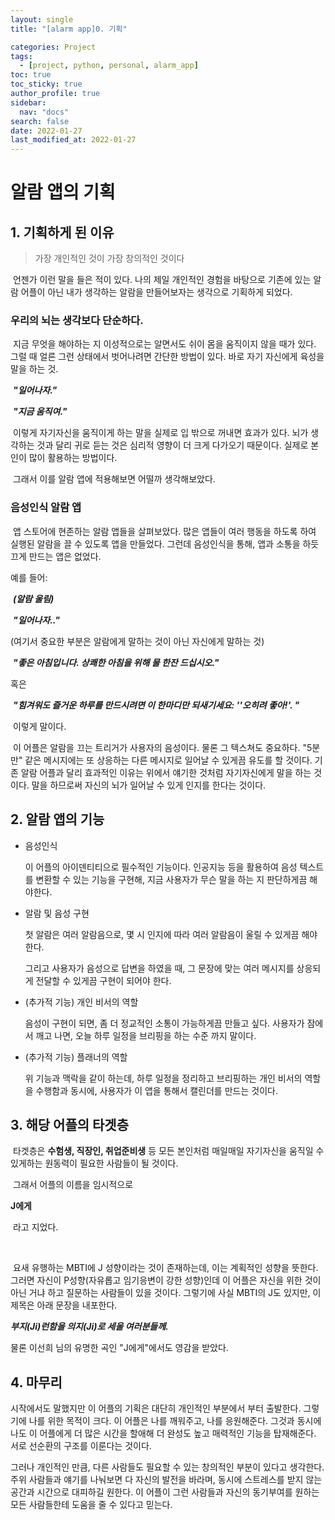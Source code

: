 ```yaml
---
layout: single
title: "[alarm app]0. 기획"

categories: Project
tags: 
  - [project, python, personal, alarm_app]
toc: true
toc_sticky: true
author_profile: true  
sidebar:
  nav: "docs"
search: false
date: 2022-01-27
last_modified_at: 2022-01-27
---
```




# 알람 앱의 기획



## 1. 기획하게 된 이유

> 가장 개인적인 것이 가장 창의적인 것이다

​	언젠가 이런 말을 들은 적이 있다.  나의 제일 개인적인 경험을 바탕으로 기존에 있는 알람 어플이 아닌 내가 생각하는 알람을 만들어보자는 생각으로 기획하게 되었다.

### 우리의 뇌는 생각보다 단순하다. 



​	지금 무엇을 해야하는 지 이성적으로는 알면서도 쉬이 몸을 움직이지 않을 때가 있다. 그럴 때 얼른 그런 상태에서 벗어나려면 간단한 방법이 있다. 바로 자기 자신에게 육성을 말을 하는 것. 

​	***"일어나자."***

​	***"지금 움직여."***

​	이렇게 자기자신을 움직이게 하는 말을 실제로 입 밖으로 꺼내면 효과가 있다. 뇌가 생각하는 것과 달리 귀로 듣는 것은 심리적 영향이 더 크게 다가오기 때문이다. 실제로 본인이 많이 활용하는 방법이다.

​	그래서 이를 알람 앱에 적용해보면 어떨까 생각해보았다.



### 음성인식 알람 앱

​	앱 스토어에 현존하는 알람 앱들을 살펴보았다. 많은 앱들이 여러 행동을 하도록 하여 실행된 알람을 끌 수 있도록 앱을 만들었다. 그런데 음성인식을 통해, 앱과 소통을 하듯 끄게 만드는 앱은 없었다. 

예를 들어:

​	***(알람 울림)***

​	***"일어나자.."***

(여기서 중요한 부분은 알람에게 말하는 것이 아닌 자신에게 말하는 것)

​	***"좋은 아침입니다. 상쾌한 아침을 위해 물 한잔 드십시오."***

혹은

​	***"힘겨워도 즐거운 하루를 만드시려면 이 한마디만 되새기세요: ''오히려 좋아!'. "***

​	이렇게 말이다. 

​	이 어플은 알람을 끄는 트리거가 사용자의 음성이다. 물론 그 텍스쳐도 중요하다. "5분만" 같은 메시지에는 또 상응하는 다른 메시지로 일어날 수 있게끔 유도를 할 것이다. 기존 알람 어플과 달리 효과적인 이유는 위에서 얘기한 것처럼 자기자신에게 말을 하는 것이다. 말을 하므로써 자신의 뇌가 일어날 수 있게 인지를 한다는 것이다.

## 2. 알람 앱의 기능



- 음성인식

  이 어플의 아이덴티티으로 필수적인 기능이다.  인공지능 등을 활용하여 음성 텍스트를 변환할 수 있는 기능을 구현해, 지금 사용자가 무슨 말을 하는 지 판단하게끔 해야한다.

- 알람 및 음성 구현

  첫 알람은 여러 알람음으로, 몇 시 인지에 따라 여러 알람음이 울릴 수 있게끔 해야한다.

  그리고 사용자가 음성으로 답변을 하였을 때, 그 문장에 맞는 여러 메시지를 상응되게 전달할 수 있게끔 구현이 되어야 한다.

- (추가적 기능) 개인 비서의 역할

  음성이 구현이 되면, 좀 더 정교적인 소통이 가능하게끔 만들고 싶다. 사용자가 잠에서 깨고 나면, 오늘 하루 일정을 브리핑을 하는 수준 까지 말이다.

- (추가적 기능) 플래너의 역할

  위 기능과 맥락을 같이 하는데, 하루 일정을 정리하고 브리핑하는 개인 비서의 역할을 수행함과 동시에, 사용자가 이 앱을 통해서 캘린더를 만드는 것이다. 



## 3. 해당 어플의 타겟층



​	타겟층은 **수험생, 직장인, 취업준비생** 등 모든 본인처럼 매일매일 자기자신을 움직일 수 있게하는 원동력이 필요한 사람들이 될 것이다. 





​	그래서 어플의 이름을 임시적으로 

**J에게**

​	라고 지었다.

​	

​	요새 유행하는 MBTI에 J 성향이라는 것이 존재하는데, 이는 계획적인 성향을 뜻한다. 그러면 자신이 P성향(자유롭고 임기응변이 강한 성향)인데 이 어플은 자신을 위한 것이 아닌 거냐 하고 질문하는 사람들이 있을 것이다. 그렇기에 사실 MBTI의 J도 있지만, 이 제목은 아래 문장을 내포한다.

***부지(Ji)런함을 의지(Ji)로 세울 여러분들께.***

 물론 이선희 님의 유명한 곡인 "J에게"에서도 영감을 받았다.



## 4. 마무리

시작에서도 말했지만 이 어플의 기획은 대단히 개인적인 부분에서 부터 출발한다. 그렇기에 나를 위한 목적이 크다. 이 어플은 나를 깨워주고, 나를 응원해준다. 그것과 동시에 나도 이 어플에게 더 많은 시간을 할애해 더 완성도 높고 매력적인 기능을 탑재해준다. 서로 선순환의 구조를 이룬다는 것이다. 

그러나 개인적인 만큼, 다른 사람들도 필요할 수 있는 창의적인 부분이 있다고 생각한다. 주위 사람들과 얘기를 나눠보면 다 자신의 발전을 바라며, 동시에 스트레스를 받지 않는 공간과 시간으로 대피하길 원한다. 이 어플이 그런 사람들과 자신의 동기부여를 원하는 모든 사람들한테 도움을 줄 수 있다고 믿는다.
